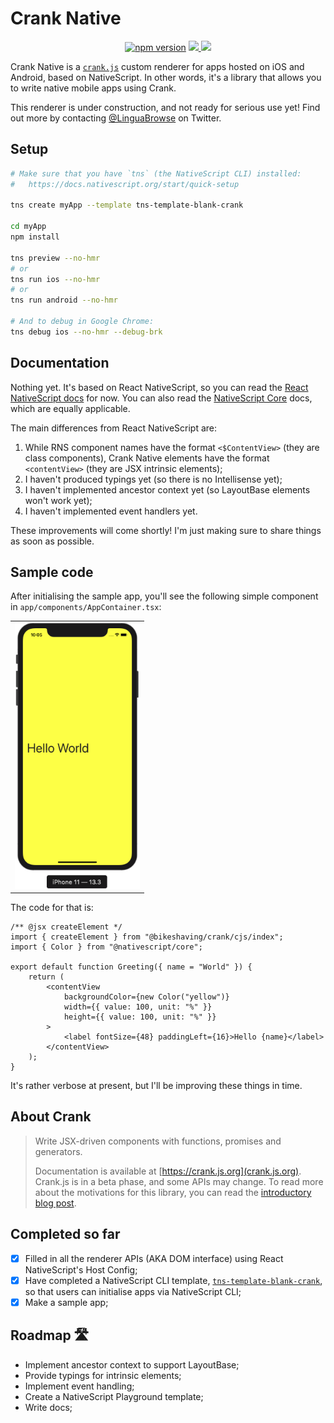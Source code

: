 # Crank Native

<p align="center">
    <a href="https://badge.fury.io/js/crank-native"><img src="https://badge.fury.io/js/crank-native.svg" alt="npm version" height="18"></a>
    <a href="https://opensource.org/licenses/mit-license.php">
        <img src="https://badges.frapsoft.com/os/mit/mit.png?v=103"/>
    </a>
    <a href="https://twitter.com/intent/follow?screen_name=LinguaBrowse">
        <img src="https://img.shields.io/twitter/follow/LinguaBrowse.svg?style=social&logo=twitter"/>
    </a>
</p>

Crank Native is a [`crank.js`](https://github.com/bikeshaving/crank) custom renderer for apps hosted on iOS and Android, based on NativeScript. In other words, it's a library that allows you to write native mobile apps using Crank.

This renderer is under construction, and not ready for serious use yet! Find out more by contacting [@LinguaBrowse](https://twitter.com/LinguaBrowse) on Twitter.

## Setup

```sh
# Make sure that you have `tns` (the NativeScript CLI) installed:
#   https://docs.nativescript.org/start/quick-setup

tns create myApp --template tns-template-blank-crank

cd myApp
npm install

tns preview --no-hmr
# or
tns run ios --no-hmr
# or
tns run android --no-hmr

# And to debug in Google Chrome:
tns debug ios --no-hmr --debug-brk
```

## Documentation

Nothing yet. It's based on React NativeScript, so you can read the [React NativeScript docs](https://react-nativescript.netlify.com/) for now. You can also read the [NativeScript Core](https://docs.nativescript.org/start/introduction) docs, which are equally applicable.

The main differences from React NativeScript are:

1. While RNS component names have the format `<$ContentView>` (they are class components), Crank Native elements have the format `<contentView>` (they are JSX intrinsic elements);
2. I haven't produced typings yet (so there is no Intellisense yet);
3. I haven't implemented ancestor context yet (so LayoutBase elements won't work yet);
4. I haven't implemented event handlers yet.

These improvements will come shortly! I'm just making sure to share things as soon as possible.


## Sample code

After initialising the sample app, you'll see the following simple component in `app/components/AppContainer.tsx`:

<table>
    <tbody>
        <tr>
            <td align="center" valign="middle">
                <img width="200px" src="/site/hello_world.png"/>
            </td>
        </tr>
    </tbody>
</table>

The code for that is:

```tsx
/** @jsx createElement */
import { createElement } from "@bikeshaving/crank/cjs/index";
import { Color } from "@nativescript/core";

export default function Greeting({ name = "World" }) {
    return (
        <contentView
            backgroundColor={new Color("yellow")}
            width={{ value: 100, unit: "%" }}
            height={{ value: 100, unit: "%" }}
        >
            <label fontSize={48} paddingLeft={16}>Hello {name}</label>
        </contentView>
    );
}
```

It's rather verbose at present, but I'll be improving these things in time.

## About Crank

> Write JSX-driven components with functions, promises and generators.
>
> Documentation is available at [https://crank.js.org](crank.js.org). Crank.js is in a beta phase, and some APIs may change. To read more about the motivations for this library, you can read the [introductory blog post](https://crank.js.org/blog/introducing-crank).

## Completed so far

- [x] Filled in all the renderer APIs (AKA DOM interface) using React NativeScript's Host Config;
- [x] Have completed a NativeScript CLI template, [`tns-template-blank-crank`](https://github.com/shirakaba/tns-template-blank-crank), so that users can initialise apps via NativeScript CLI;
- [x] Make a sample app;

## Roadmap 🛣

* Implement ancestor context to support LayoutBase;
* Provide typings for intrinsic elements;
* Implement event handling;
* Create a NativeScript Playground template;
* Write docs;